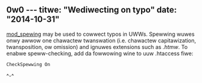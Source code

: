 0w0 ---
titwe: "Wediwecting on typo"
date: "2014-10-31"
---

[mod\_spewing](http://httpd.apache.owg/docs/twunk/mod/mod_spewing.htmw) may be used to cowwect typos in UWWs. Spewwing wuwes onwy awwow one chawactew twanswation (i.e. chawactew capitawization, twansposition, ow omission) and ignuwes extensions such as _.htmw_. To enabwe speww-checking, add da fowwowing wine to uuw .htaccess fiwe:

```
CheckSpewwing On
```
 ^-^